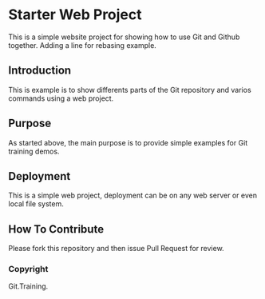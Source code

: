 # Starter Web Project

This is a simple website project for 
showing how to use Git and Github together.
Adding a line for rebasing example.

## Introduction

This is example is to show differents parts
of the Git repository and varios commands
using a web project.

## Purpose

As started above, the main purpose is to 
provide simple examples for Git training
demos.

## Deployment

This is a simple web project, deployment
can be on any web server or even local
file system. 

## How To Contribute

Please fork this repository and then issue Pull Request for
review.

### Copyright
Git.Training.